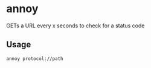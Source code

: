 # annoy
GETs a URL every x seconds to check for a status code


## Usage

```
annoy protocol://path
```
